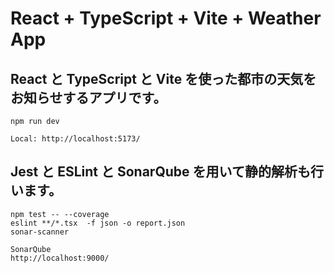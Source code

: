 # React + TypeScript + Vite + Weather App

## React と TypeScript と Vite を使った都市の天気をお知らせするアプリです。

```
npm run dev

Local: http://localhost:5173/
```

## Jest と ESLint と SonarQube を用いて静的解析も行います。

```
npm test -- --coverage
eslint **/*.tsx  -f json -o report.json
sonar-scanner

SonarQube
http://localhost:9000/
```
